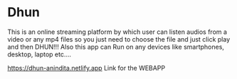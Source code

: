 # Dhun
This is an online streaming platform by which user can listen audios from a video or any mp4 files so you just need to choose the file and just click play and then DHUN!!!
Also this app can Run on any devices like smartphones, desktop, laptop etc....

https://dhun-anindita.netlify.app Link for the WEBAPP
